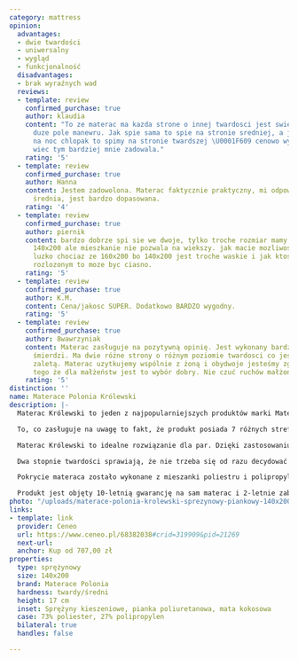 ```yaml
---
category: mattress
opinion:
  advantages:
  - dwie twardości
  - uniwersalny
  - wygląd
  - funkcjonalność
  disadvantages:
  - brak wyraźnych wad
  reviews:
  - template: review
    confirmed_purchase: true
    author: klaudia
    content: "To ze materac ma kazda strone o innej twardosci jest swietne i daje
      duze pole manewru. Jak spie sama to spie na stronie sredniej, a jak przychodzi
      na noc chlopak to spimy na stronie twardszej \U0001F609 cenowo wyszlo fajnie
      wiec tym bardziej mnie zadowala."
    rating: '5'
  - template: review
    confirmed_purchase: true
    author: Hanna
    content: Jestem zadowolona. Materac faktycznie praktyczny, mi odpowiada strona
      średnia, jest bardzo dopasowana.
    rating: '4'
  - template: review
    confirmed_purchase: true
    author: piernik
    content: bardzo dobrze spi sie we dwoje, tylko troche rozmiar mamy za maly bo
      140x200 ale mieszkanie nie pozwala na wiekszy. jak macie mozliwosc kupcie wieksze
      luzko chociaz ze 160x200 bo 140x200 jest troche waskie i jak ktos lubi spac
      rozlozonym to moze byc ciasno.
    rating: '5'
  - template: review
    confirmed_purchase: true
    author: K.M.
    content: Cena/jakosc SUPER. Dodatkowo BARDZO wygodny.
    rating: '5'
  - template: review
    confirmed_purchase: true
    author: 8wawrzyniak
    content: Materac zasługuje na pozytywną opinię. Jest wykonany bardzo dobrze, nie
      śmierdzi. Ma dwie różne strony o różnym poziomie twardosci co jest jego główną
      zaletą. Materac uzytkujemy wspólnie z żoną i obydwoje jesteśmy zgodni co do
      tego że dla małżeństw jest to wybór dobry. Nie czuć ruchów małżonka w nocy.
    rating: '5'
distinction: ''
name: Materace Polonia Królewski
description: |-
  Materac Królewski to jeden z najpopularniejszych produktów marki Materace Polonia. Jest to model, który łączy dwa rozwiązania - piankę poliuretanową i sprężyny kieszeniowe. W zależności od preferencji można wybrać twardszą stronę wzmocnioną matą kokosową lub tę bardziej miękką wykonaną z pianki.

  To, co zasługuje na uwagę to fakt, że produkt posiada 7 różnych stref twardości, jest to absolutna podstawa, która gwarantuje idealny stopień podparcia dostosowany do danej części ciała. Przekłada się to na wyjątkowy komfort w użytkowaniu i lepszy wypoczynek.

  Materac Królewski to idealne rozwiązanie dla par. Dzięki zastosowaniu specjalnej technologii sprężyn kieszeniowych powierzchnia materaca ugina się dokładnie w miejscu nacisku. Właśnie dlatego osoba śpiąca po jednej stronie łóżka nie będzie odczuwać ruchów partnera z drugiej strony, często będących przyczyną nieprzespanych nocy.

  Dwa stopnie twardości sprawiają, że nie trzeba się od razu decydować na jeden typ materaca. Jest to także dobre rozwiązanie dla dzieci i nastolatków. Po kilku latach można przewrócić go na drugą stronę, jeżeli stanie się on zbyt miękki.

  Pokrycie materaca zostało wykonane z mieszanki poliestru i polipropylenu. Producent zapewnia odporność materiału na rozciąganie i niską wchłanialność wody. Dzięki temu produkt jest zabezpieczony przed uszkodzeniami, a rozlany płyn łatwo osuszyć za pomocą papierowego ręcznika. Pokrowiec można również zdjąć do prania, przez co produkt łatwo jest utrzymać w czystości. Materiały zastosowane podczas produkcji materaca są bezpieczne dla osób cierpiących na alergię.

  Produkt jest objęty 10-letnią gwarancję na sam materac i 2-letnie zabezpieczenie na pokrowiec.
photo: "/uploads/materace-polonia-krolewski-sprezynowy-piankowy-140x200.png"
links:
- template: link
  provider: Ceneo
  url: https://www.ceneo.pl/68382038#crid=319909&pid=21269
  next-url:
  anchor: Kup od 707,00 zł
properties:
  type: sprężynowy
  size: 140x200
  brand: Materace Polonia
  hardness: twardy/średni
  height: 17 cm
  inset: Sprężyny kieszeniowe, pianka poliuretanowa, mata kokosowa
  case: 73% poliester, 27% polipropylen
  bilateral: true
  handles: false

---
```

